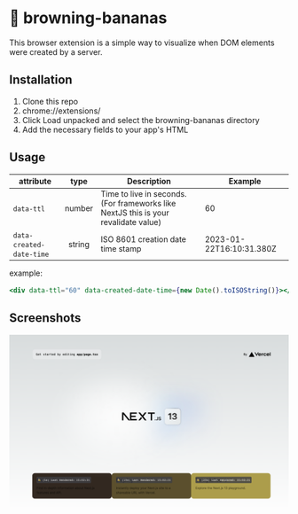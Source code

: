 # 🍌 browning-bananas

This browser extension is a simple way to visualize when DOM elements were created by a server.

## Installation
1. Clone this repo
2. chrome://extensions/
3. Click Load unpacked and select the browning-bananas directory
4. Add the necessary fields to your app's HTML 
## Usage

| attribute   |      type      |  Description | Example |
|----------|:-------------:|------|------|
| `data-ttl` |  number | Time to live in seconds. (For frameworks like NextJS this is your revalidate value) | 60 |
| `data-created-date-time` |  string | ISO 8601 creation date time stamp | 2023-01-22T16:10:31.380Z |

example:
```jsx
<div data-ttl="60" data-created-date-time={new Date().toISOString()}></div>
```

## Screenshots
![NextJS example](https://raw.githubusercontent.com/nmiddendorff/browning-bananas/main/readme-images/next-screenshot.png)
